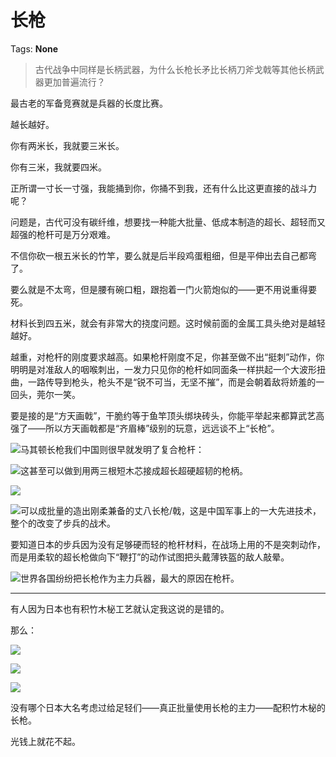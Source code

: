 # 长枪

Tags: **None**

> 古代战争中同样是长柄武器，为什么长枪长矛比长柄刀斧戈戟等其他长柄武器更加普遍流行？



最古老的军备竞赛就是兵器的长度比赛。

越长越好。

你有两米长，我就要三米长。

你有三米，我就要四米。

正所谓一寸长一寸强，我能捅到你，你捅不到我，还有什么比这更直接的战斗力呢？

问题是，古代可没有碳纤维，想要找一种能大批量、低成本制造的超长、超轻而又超强的枪杆可是万分艰难。

不信你砍一根五米长的竹竿，要么就是后半段鸡蛋粗细，但是平伸出去自己都弯了。

要么就是不太弯，但是腰有碗口粗，跟抱着一门火箭炮似的——更不用说重得要死。

材料长到四五米，就会有非常大的挠度问题。这时候前面的金属工具头绝对是越轻越好。

越重，对枪杆的刚度要求越高。如果枪杆刚度不足，你甚至做不出“挺刺”动作，你明明是对准敌人的咽喉刺出，一发力只见你的枪杆如同面条一样拱起一个大波形扭曲，一路传导到枪头，枪头不是“锐不可当，无坚不摧”，而是会朝着敌将娇羞的一回头，莞尔一笑。

要是接的是“方天画戟”，干脆约等于鱼竿顶头绑块砖头，你能平举起来都算武艺高强了——所以方天画戟都是“齐眉棒”级别的玩意，远远谈不上“长枪”。

![](https://pica.zhimg.com/50/v2-6a2dc3faf5444b146fd251367f1c2849_720w.jpg?source=1940ef5c)马其顿长枪我们中国则很早就发明了复合枪杆：

![](https://pic1.zhimg.com/50/v2-8af6fa0c65ffaf0e3eca0121002c4a17_720w.jpg?source=1940ef5c)这甚至可以做到用两三根短木芯接成超长超硬超韧的枪柄。

![](https://pic3.zhimg.com/50/v2-11515568b7cc3e11906c1d18c172d91a_720w.jpg?source=1940ef5c)  


![](https://pic1.zhimg.com/50/v2-ea59ead1285bdecd18a014ad384ff6d5_720w.jpg?source=1940ef5c)可以成批量的造出刚柔兼备的丈八长枪/戟，这是中国军事上的一大先进技术，整个的改变了步兵的战术。

要知道日本的步兵因为没有足够硬而轻的枪杆材料，在战场上用的不是突刺动作，而是用柔软的超长枪做向下“鞭打”的动作试图把头戴薄铁盔的敌人敲晕。

![](https://pic2.zhimg.com/50/v2-1491119235652384c6d782eaa75aa5c0_720w.jpg?source=1940ef5c)世界各国纷纷把长枪作为主力兵器，最大的原因在枪杆。



---

有人因为日本也有积竹木柲工艺就认定我这说的是错的。

那么：

![](https://pic3.zhimg.com/50/v2-a599a2713868d88c1c068aefcf026da4_720w.jpg?source=1940ef5c)  


![](https://pic3.zhimg.com/50/v2-502cfc316af39acdfb2b5e237c843a7d_720w.jpg?source=1940ef5c)  


![](https://pic1.zhimg.com/50/v2-4d3803be451afff29f8d621f918cfce3_720w.jpg?source=1940ef5c)  


没有哪个日本大名考虑过给足轻们——真正批量使用长枪的主力——配积竹木柲的长枪。

光钱上就花不起。



